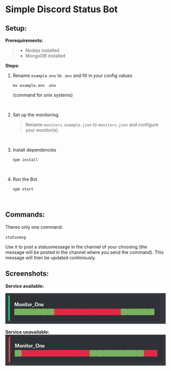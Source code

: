 # Simple Discord Status Bot

## Setup:

**Prerequirements:**

> - Nodejs installed
> - MongoDB installed

**Steps:**

1. Rename `example.env` to `.env` and fill in your config values
    
    ```console
    mv example.env .env
    ```
    (command for unix systems)

<br>

2. Set up the monitoring. 
    
    > Rename `monitors.example.json` to `monitors.json` and configure your monitor(s).

<br>

3. Install dependencies
    
    ```console
    npm install
    ```
<br>

4. Run the Bot
    
    ```console
    npm start
    ```
<br>

## Commands:

Theres only one command: 

`statusmsg` 

Use it to post a statusmessage in the channel of your choosing (the message will be posted in the channel where you send the command). This message will then be updated continiously.


## Screenshots:

**Service available:**

![Service Up](./assets/Statusbot_demo_serviceup.png)

**Service unavailable:**
![Service Down](./assets/Statusbot_demo_servicedown.png)